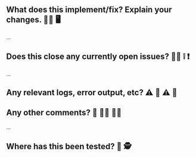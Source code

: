 <!-- Thanks for sending a pull request! Please make sure you click the link above to view the contribution guidelines, then fill out the blanks below. -->

What does this implement/fix? Explain your changes. :technologist: :desktop_computer:
---------------------------------------------------
…

Does this close any currently open issues? 	:mechanic: :grey_exclamation: :exclamation:
------------------------------------------
…


Any relevant logs, error output, etc? :warning: :no_entry_sign: :warning: :no_entry_sign:
-------------------------------------
<!-- If it’s long, please paste to https://gist.github.com/ and insert the link here. -->

Any other comments? :shrug: :man_shrugging: :woman_shrugging:
-------------------
…

Where has this been tested? :microscope: :detective:
---------------------------

